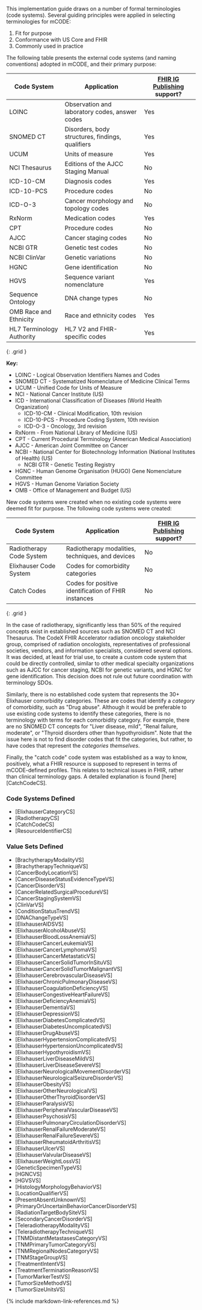 This implementation guide draws on a number of formal terminologies (code systems). Several guiding principles were applied in selecting terminologies for mCODE:

1. Fit for purpose
2. Conformance with US Core and FHIR
3. Commonly used in practice

The following table presents the external code systems (and naming conventions) adopted in mCODE, and their primary purpose:

| Code System | Application | [FHIR IG Publishing](https://confluence.hl7.org/display/FHIR/IG+Publisher+Documentation) support? |
|--------------|-------------|------------------|
| LOINC | Observation and laboratory codes, answer codes | Yes |
| SNOMED CT | Disorders, body structures, findings, qualifiers | Yes |
| UCUM | Units of measure | Yes |
| NCI Thesaurus | Editions of the AJCC Staging Manual | No |
| ICD-10-CM | Diagnosis codes | Yes |
| ICD-10-PCS | Procedure codes | No |
| ICD-O-3 | Cancer morphology and topology codes | No |
| RxNorm | Medication codes | Yes |
| CPT | Procedure codes | No |
| AJCC | Cancer staging codes | No |
| NCBI GTR | Genetic test codes | No |
| NCBI ClinVar | Genetic variations | No |
| HGNC | Gene identification | No |
| HGVS | Sequence variant nomenclature | Yes |
| Sequence Ontology | DNA change types | No |
| OMB Race and Ethnicity | Race and ethnicity codes | Yes |
| HL7 Terminology Authority  | HL7 V2 and FHIR-specific codes | Yes |
{: .grid }

**Key:**
* LOINC - Logical Observation Identifiers Names and Codes
* SNOMED CT - Systematized Nomenclature of Medicine Clinical Terms
* UCUM - Unified Code for Units of Measure
* NCI - National Cancer Institute (US)
* ICD - International Classification of Diseases (World Health Organization)
  * ICD-10-CM - Clinical Modification, 10th revision
  * ICD-10-PCS - Procedure Coding System, 10th revision
  * ICD-O-3 - Oncology, 3rd revision
* RxNorm - From National Library of Medicine (US)
* CPT - Current Procedural Terminology (American Medical Association)
* AJCC - American Joint Committee on Cancer
* NCBI - National Center for Biotechnology Information (National Institutes of Health) (US)
  * NCBI GTR - Genetic Testing Registry
* HGNC - Human Genome Organisation (HUGO) Gene Nomenclature Committee
* HGVS - Human Genome Variation Society
* OMB - Office of Management and Budget (US)

New code systems were created when no existing code systems were deemed fit for purpose. The following code systems were created:

|  Code System | Application | [FHIR IG Publishing](https://confluence.hl7.org/display/FHIR/IG+Publisher+Documentation) support? |
|--------------|-------------|------------------|
| Radiotherapy Code System | Radiotherapy modalities, techniques, and devices | No |
| Elixhauser Code System | Codes for comorbidity categories | No |
| Catch Codes | Codes for positive identification of FHIR instances | No |
{: .grid }

In the case of radiotherapy, significantly less than 50% of the required concepts exist in established sources such as SNOMED CT and NCI Thesaurus. The CodeX FHIR Accelerator radiation oncology stakeholder group, comprised of radiation oncologists, representatives of professional societies, vendors, and information specialists, considered several options. It was decided, at least for trial use, to create a custom code system that could be directly controlled, similar to other medical specialty organizations such as AJCC for cancer staging, NCBI for genetic variants, and HGNC for gene identification. This decision does not rule out future coordination with terminology SDOs.

Similarly, there is no established code system that represents the 30+ Elixhauser comorbidity categories. These are codes that identify a _category_ of comorbidity, such as "Drug abuse". Although it would be preferable to use existing code systems to identify these categories, there is no terminology with terms for each comorbidity category. For example, there are no SNOMED CT concepts for "Liver disease, mild", "Renal failure, moderate", or "Thyroid disorders other than hypothyroidism". Note that the issue here is not to find disorder codes that fit the categories, but rather, to have codes that represent the _categories themselves_.

Finally, the "catch code" code system was established as a way to know, positively, what a FHIR resource is supposed to represent in terms of mCODE-defined profiles. This relates to technical issues in FHIR, rather than clinical terminology gaps. A detailed explanation is found [here][CatchCodeCS].

### Code Systems Defined

* [ElixhauserCategoryCS]
* [RadiotherapyCS]
* [CatchCodeCS]
* [ResourceIdentifierCS]

### Value Sets Defined

* [BrachytherapyModalityVS]
* [BrachytherapyTechniqueVS]
* [CancerBodyLocationVS]
* [CancerDiseaseStatusEvidenceTypeVS]
* [CancerDisorderVS]
* [CancerRelatedSurgicalProcedureVS]
* [CancerStagingSystemVS]
* [ClinVarVS]
* [ConditionStatusTrendVS]
* [DNAChangeTypeVS]
* [ElixhauserAIDSVS]
* [ElixhauserAlcoholAbuseVS]
* [ElixhauserBloodLossAnemiaVS]
* [ElixhauserCancerLeukemiaVS]
* [ElixhauserCancerLymphomaVS]
* [ElixhauserCancerMetastaticVS]
* [ElixhauserCancerSolidTumorInSituVS]
* [ElixhauserCancerSolidTumorMalignantVS]
* [ElixhauserCerebrovascularDiseaseVS]
* [ElixhauserChronicPulmonaryDiseaseVS]
* [ElixhauserCoagulationDeficiencyVS]
* [ElixhauserCongestiveHeartFailureVS]
* [ElixhauserDeficiencyAnemiaVS]
* [ElixhauserDementiaVS]
* [ElixhauserDepressionVS]
* [ElixhauserDiabetesComplicatedVS]
* [ElixhauserDiabetesUncomplicatedVS]
* [ElixhauserDrugAbuseVS]
* [ElixhauserHypertensionComplicatedVS]
* [ElixhauserHypertensionUncomplicatedVS]
* [ElixhauserHypothyroidismVS]
* [ElixhauserLiverDiseaseMildVS]
* [ElixhauserLiverDiseaseSevereVS]
* [ElixhauserNeurologicalMovementDisorderVS]
* [ElixhauserNeurologicalSeizureDisorderVS]
* [ElixhauserObesityVS]
* [ElixhauserOtherNeurologicalVS]
* [ElixhauserOtherThyroidDisorderVS]
* [ElixhauserParalysisVS]
* [ElixhauserPeripheralVascularDiseaseVS]
* [ElixhauserPsychosisVS]
* [ElixhauserPulmonaryCirculationDisorderVS]
* [ElixhauserRenalFailureModerateVS]
* [ElixhauserRenalFailureSevereVS]
* [ElixhauserRheumatoidArthritisVS]
* [ElixhauserUlcerVS]
* [ElixhauserValvularDiseaseVS]
* [ElixhauserWeightLossVS]
* [GeneticSpecimenTypeVS]
* [HGNCVS]
* [HGVSVS]
* [HistologyMorphologyBehaviorVS]
* [LocationQualifierVS]
* [PresentAbsentUnknownVS]
* [PrimaryOrUncertainBehaviorCancerDisorderVS]
* [RadiationTargetBodySiteVS]
* [SecondaryCancerDisorderVS]
* [TeleradiotherapyModalityVS]
* [TeleradiotherapyTechniqueVS]
* [TNMDistantMetastasesCategoryVS]
* [TNMPrimaryTumorCategoryVS]
* [TNMRegionalNodesCategoryVS]
* [TNMStageGroupVS]
* [TreatmentIntentVS]
* [TreatmentTerminationReasonVS]
* [TumorMarkerTestVS]
* [TumorSizeMethodVS]
* [TumorSizeUnitsVS]

{% include markdown-link-references.md %}
